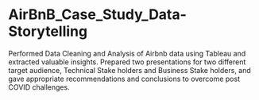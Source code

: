 # AirBnB_Case_Study_Data-Storytelling
Performed Data Cleaning and Analysis of Airbnb data using Tableau and extracted valuable insights. Prepared two presentations for two different target audience, Technical Stake holders and Business Stake holders, and gave appropriate recommendations and conclusions to overcome post COVID challenges.
